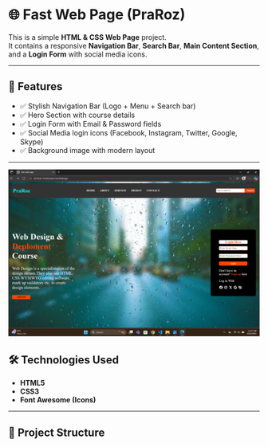 # 🌐 Fast Web Page (PraRoz)

This is a simple **HTML & CSS Web Page** project.  
It contains a responsive **Navigation Bar**, **Search Bar**, **Main Content Section**, and a **Login Form** with social media icons.

---



## 🚀 Features
- ✅ Stylish Navigation Bar (Logo + Menu + Search bar)  
- ✅ Hero Section with course details  
- ✅ Login Form with Email & Password fields  
- ✅ Social Media login icons (Facebook, Instagram, Twitter, Google, Skype)  
- ✅ Background image with modern layout  

---

![demo](https://github.com/uttamdev709/Demo-project/blob/main/ss/Screenshot%202025-09-16%20125748.png)

## 🛠️ Technologies Used
- **HTML5**
- **CSS3**
- **Font Awesome (Icons)**

---

## 📂 Project Structure
